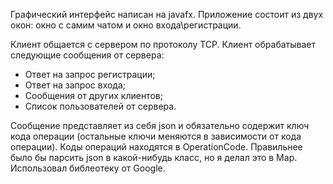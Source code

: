 Графический интерфейс написан на javafx. Приложение состоит из двух окон: окно с самим чатом и окно входа\регистрации.

Клиент общается с сервером по протоколу TCP. Клиент обрабатывает следующие сообщения от сервера:
- Ответ на запрос регистрации;
- Ответ на запрос входа;
- Сообщения от других клиентов;
- Список пользователей от сервера.

Сообщение представляет из себя json и обязательно содержит ключ кода операции (остальные ключи меняются в зависимости от кода операции). Коды операций находятся в OperationCode. 
Правильнее было бы парсить json в какой-нибудь класс, но я делал это в Map. 
Использовал библеотеку от Google.
